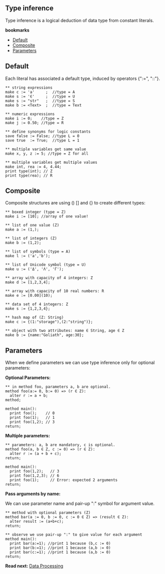 ## Type inference

Type inference is a logical deduction of data type from constant literals.

**bookmarks**
* [Default](#Default)
* [Composite](#Composite)
* [Parameters](#Parameters)

## Default
Each literal has associated a default type, induced by operators {":=", "::"}.

```** string expressions
make c := 'a'     ;  //type = A
make s := '∈'     ;  //type = U
make s := "str"   ;  //type = S
make b := <Text>  ;  //type = Text
** numeric expressions
make i := 0;    //type = Z
make j := 0.50; //type = R
** define synonyms for logic constants
save false := False; //type L = 0
save true  := True;  //type L = 1
** multiple variables get same value
make x, y, z := 5; //type = Z for all

** multiple variables get multiple values
make int, rea := 4, 4.44;
print type(int); // Z
print type(rea); // R
```

## Composite

Composite structures are using () [] and {} to create different types:

```
** boxed integer (type = Z)
make i := [10]; //array of one value!

** list of one value (Z)
make a := (1,); 
** list of integers (Z)
make b := (1,2); 
** list of symbols (type = A)
make l := ('a','b');

** list of Unicode symbol (type = U)
make u := ('Δ', 'Λ', 'Γ');
** array with capacity of 4 integers: Z
make d := [1,2,3,4];
** array with capacity of 10 real numbers: R
make e := [0.00](10);
** data set of 4 integers: Z
make s := {1,2,3,4};
** hash map of (Z: String)
make c := {(1:"storage"),(2:"string")};
** object with two attributes: name ∈ String, age ∈ Z 
make b := {name:"Goliath", age:30};

```

## Parameters
When we define parameters we can use type inference only for optional parameters: 

**Optional Parameters:**

```** in method foo, parameters a, b are optional.
method foo(a:= 0, b:= 0) => (r ∈ Z):
  alter r := a + b;
method;  
        
method main():        
  print foo();    // 0               
  print foo(1);   // 1
  print foo(1,2); // 3
return;  
```

**Multiple parameters:**

```
** parameters: a, b are mandatory, c is optional.
method foo(a, b ∈ Z, c := 0) => (r ∈ Z):
  alter r := (a + b + c);
return;  

method main():
  print foo(1,2);   // 3
  print foo(1,2,3); // 6
  print foo(1);     // Error: expected 2 arguments
return;  
```

**Pass arguments by name:**

We can use parameter name and pair-up ":" symbol for argument value.

```** method with optional parameters (Z)method bar(a := 0, b := 0, c := 0 ∈ Z) => (result ∈ Z):
  alter result := (a+b+c);
return;  
** observe we use pair-up ":" to give value for each argument
method main():
  print bar(a:=1); //print 1 because (b,c := 0) 
  print bar(b:=1); //print 1 because (a,b := 0) 
  print bar(c:=1); //print 1 because (a,b := 0) 
return;  
```

**Read next:** [Data Processing](processing.md)